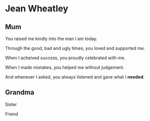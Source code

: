 # Jean Wheatley

## Mum
You raised me kindly into the man I am today.

Through the good, bad and ugly times, you loved and supported me.

When I acheived success, you proudly celebrated with me.

When I made mistakes, you helped me without judgement. 

And whenever I asked, you always listened and gave what I **needed**.




## Grandma

Sister

Friend
